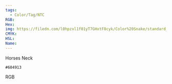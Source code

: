 ```yaml
---
tags:
  - Color/Tag/NTC
RGB:
Hex:
img: https://filedn.com/l0hpzxl1f01yT7GHxtF8cyk/Color%20Snake/standard_csv_to_svg/%23/604913.svg
CMYK:
HSL:
Name:
---
```

Horses Neck
```palette
#604913
```
RGB
